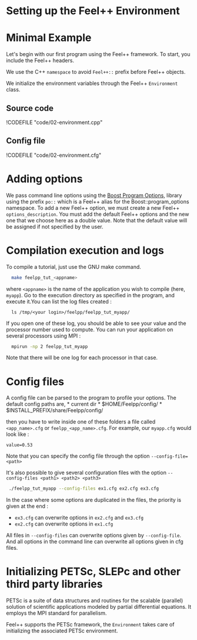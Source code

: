 Setting up the Feel++ Environment
=================================
<!-- toc -->

# Minimal Example

Let's begin with our first program using the Feel++ framework.  To start, you include the Feel++ headers.

We use the C++ `namespace` to avoid `Feel++::` prefix before
Feel++ objects.

We initialize the environment variables through the Feel++ `Environment` class.
## Source code
!CODEFILE "code/02-environment.cpp"
## Config file
!CODEFILE "code/02-environment.cfg"


# Adding options

 We pass command line options using the
 [Boost Program Options](http://www.boost.org/doc/libs/1_53_0/doc/html/program_options.html),
 library using the prefix `po::` which is a Feel++ alias for the
 Boost::program_options namespace. To add a new Feel++ option, we must create a new  Feel++ `options_description`. You must add the default Feel++ options
and the new one that we choose here as a double value. Note that the default
value will be assigned if not specified by the user.


# Compilation execution and logs

To compile a tutorial, just use the GNU make command.
```bash
  make feelpp_tut_<appname>
```

where `<appname>` is the name of the application you wish to compile (here, `myapp`). Go to the execution directory as specified in the program, and execute it.You can list the log files created :
```
  ls /tmp/<your login>/feelpp/feelpp_tut_myapp/
```

If you open one of these log, you should be able to see your value and the processor number used to compute. You can run your application on several processors using MPI :
```bash
  mpirun -np 2 feelpp_tut_myapp
```

Note that there will be one log for each processor in that case.



# Config files

A config file can be parsed to the program to profile your options. The default config paths are,
    * current dir
    * $HOME/Feelpp/config/
    * $INSTALL_PREFIX/share/Feelpp/config/

then you have to write inside one of these folders a file called
`<app_name>.cfg` or `feelpp_<app_name>.cfg`. For example, our
`myapp.cfg` would look like :

```
value=0.53
```

Note that you can specify the config file through the option `--config-file=<path>`

It's also possible to give several configuration files with the option `--config-files <path1> <path2> <path3>`
```bash
 ./feelpp_tut_myapp --config-files ex1.cfg ex2.cfg ex3.cfg
```

In the case where some options are duplicated in the files, the priority is given at the end :
  * `ex3.cfg` can overwrite options in `ex2.cfg` and `ex3.cfg`
  * `ex2.cfg` can overwrite options in `ex1.cfg`

All files in ` --config-files ` can overwrite options given by ` --config-file `.
And all options in the command line can overwrite all options given in cfg files.



# Initializing PETSc, SLEPc and other third party libraries

PETSc is a suite of data structures and routines for the scalable (parallel)
solution of scientific applications modeled by partial differential
equations. It employs the MPI standard for parallelism.

Feel++ supports the PETSc framework, the `Environment` takes care of initializing the associated PETSc environment.
